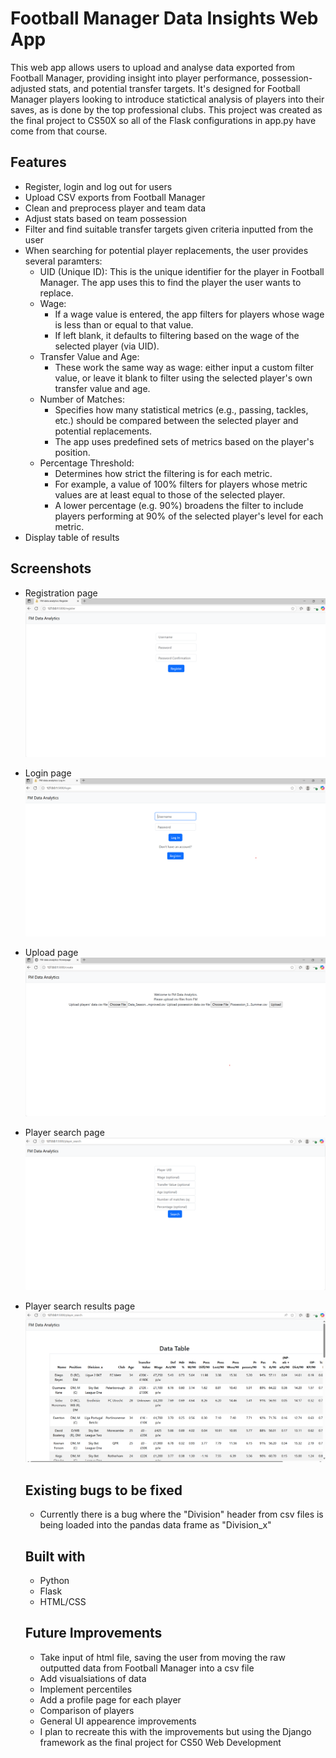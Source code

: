 # Football Manager Data Insights Web App 

This web app allows users to upload and analyse data exported from Football Manager, providing insight into player performance, possession-adjusted stats, and potential transfer targets. It's designed for Football Manager players looking to introduce statictical analysis of players into their saves, as is done by the top professional clubs. This project was created as the final project to CS50X so all of the Flask configurations in app.py have come from that course.

## Features 
- Register, login and log out for users
- Upload CSV exports from Football Manager
- Clean and preprocess player and team data
- Adjust stats based on team possession
- Filter and find suitable transfer targets given criteria inputted from the user
- When searching for potential player replacements, the user provides several paramters:
    - UID (Unique ID): This is the unique identifier for the player in Football Manager. The app uses this to find the player the user wants to replace. 
    - Wage: 
      - If a wage value is entered, the app filters for players whose wage is less than or equal to that value.
      - If left blank, it defaults to filtering based on the wage of the selected player (via UID).
    - Transfer Value and Age: 
      - These work the same way as wage: either input a custom filter value, or leave it blank to filter using the selected player's own transfer value and age. 
    - Number of Matches: 
      - Specifies how many statistical metrics (e.g., passing, tackles, etc.) should be compared between the selected player and potential replacements.
      - The app uses predefined sets of metrics based on the player's position. 
    - Percentage Threshold:
      - Determines how strict the filtering is for each metric.
      - For example, a value of 100% filters for players whose metric values are at least equal to those of the selected player.
      - A lower percentage (e.g. 90%) broadens the filter to include players performing at 90% of the selected player's level for each metric.
- Display table of results

## Screenshots
- Registration page
  ![Registration page](registration.png)
- Login page
  ![Login page](Login.png)
- Upload page
  ![Upload page](Upload.png)
- Player search page
  ![Player search page](Player_search.png)
- Player search results page
  ![Search results page](Results.png)

  ## Existing bugs to be fixed
  - Currently there is a bug where the "Division" header from csv files is being loaded into the pandas data frame as "Division_x"
 
  ## Built with
  - Python
  - Flask
  - HTML/CSS
 
  ## Future Improvements
  - Take input of html file, saving the user from moving the raw outputted data from Football Manager into a csv file
  - Add visualsiations of data
  - Implement percentiles
  - Add a profile page for each player
  - Comparison of players
  - General UI appearence improvements
  - I plan to recreate this with the improvements but using the Django framework as the final project for CS50 Web Development
